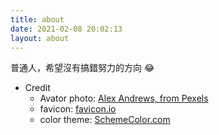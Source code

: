 ```yaml
---
title: about
date: 2021-02-08 20:02:13
layout: about
---
```


普通人，希望沒有搞錯努力的方向 😂

- Credit
    - Avator photo: [Alex Andrews, from Pexels](https://www.pexels.com/photo/photo-of-fox-sitting-on-ground-2295744/)
    - favicon: [favicon.io](https://favicon.io/emoji-favicons/ledger/)
    - color theme: [SchemeColor.com](https://www.schemecolor.com/elegant-and-classic.php)